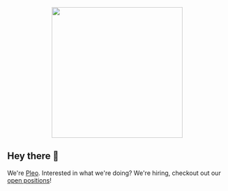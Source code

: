 <div align="center">
<img src="https://user-images.githubusercontent.com/4643658/154703402-1f8456a4-bef9-4852-9504-60cb8088887f.png" width="300" />
</div>

## Hey there 👋

We're [Pleo](https://pleo.io). Interested in what we're doing? We're hiring, checkout out our [open positions](https://boards.greenhouse.io/pleo)!
